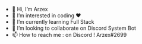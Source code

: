 - 👋 Hi, I’m Arzex
- 👀 I’m interested in coding ♥
- 🌱 I’m currently learning Full Stack
- 💞️ I’m looking to collaborate on Discord System Bot 
- 📫 How to reach me : on Discord ! Arzex#2699

<!---
Arzex27/Arzex is a ✨ special ✨ repository because its `README.md` (this file) appears on your GitHub profile.
You can click the Preview link to take a look at your changes.
--->
